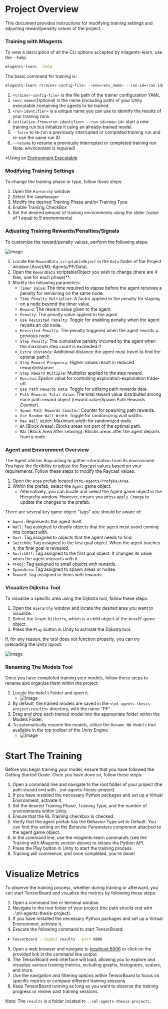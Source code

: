 # Project Overview


This document provides instructions for modifying training settings and adjusting reward/penalty values of the project.


### Training with Mlagents

To view a description of all the CLI options accepted by mlagents-learn, use the --help
```sh
mlagents-learn --help
```
The basic command for training is:
```sh
mlagents-learn <trainer-config-file> --env=<env_name> --run-id=<run-identifier>
```
1. ``<trainer-config-file>`` is the file path of the trainer configuration YAML
2. ``<env_name>``(Optional) is the name (including path) of your Unity executable containing the agents to be trained.
3. ``<run-identifier>`` is a unique name you can use to identify the results of your training runs.
4. ``initialize-from=<run-identifier> --run-id=<new-id>`` start a new training run but initialize it using an already-trained model.
5. ``--force`` to re-run a previously interrupted or completed training run and re-use the same run ID.
6. ``--resume`` to resume a previously interrupted or completed training run
Note: environment is required!

*Using an [Environment Executable](https://github.com/Unity-Technologies/ml-agents/blob/main/docs/Learning-Environment-Executable.md)


### Modifying Training Settings

To change the training phase or type, follow these steps:
  1. Open the ``Hierarchy`` window
  2. Select the ``GameManager``
  3. Modify the desired Training Phase and/or Training Type
  4. Enable Training CheckBox
  5. Set the desired amount of training environments using the slider (value of 1 equal to 9 environments)


### Adjusting Training Rewards/Penalties/Signals

To customize the reward/penalty values, perform the following steps:

![image](https://github.com/ChristosKrilisDev/ml-agents-thesis-project/assets/60070820/42fdaabc-0e39-4951-91bc-0ce907ab8c26)

1. Locate the ``RewardData.scriptableObject`` in the ``Data`` folder of the Project window (Asset/ML-Agents/PF/Data).
2. Open the ``RewardData`` scriptableObject you wish to change (there are 4 files, one for each phase)**.
3. Modify the following parameters:
	- ``Timer Value``: The time required to elapse before the agent receives a penalty for remaining on the same node.
	- ``Time Penalty Multiplier``: A factor applied to the penalty for staying on a node beyond the timer value.
	- ``Reward``: The reward value given to the agent.
	- ``Penalty``: The penalty value applied to the agent.
	- ``Use Revisited Penalty``: Toggle for enabling penalty when the agent revisits an old node.
	- ``Revisited Penalty``: The penalty triggered when the agent revisits a previous node.
	- ``Step Penalty``: The cumulative penalty incurred by the agent when the maximum step count is exceeded.!!
	- ``Extra Distance``: Additional distance the agent must travel to find the optimal path.!!
	- ``Step Reward Frequency``: Higher values result in reduced reward/distance.
	- ``Step Reward Multiple``: Multiplier applied to the step reward.
	- ``Epsilon``: Epsilon value for controlling exploration-exploitation trade-off.
	- ``Use Path Rewards Data``: Toggle for utilizing path rewards data.
	- ``Path Rewards Total Value``: The total reward value distributed among each path reward object (reward value/Spawn Path Rewards Counter).
	- ``Spawn Path Rewards Counter``: Counter for spawning path rewards.
	- ``Use Random Wall Width``: Toggle for randomizing wall widths.
	- ``Max Wall Width``: Maximum width for randomized walls.
	- ``BA`` (Block Areas): Blocks areas not part of the optimal path.
	- ``BAL`` (Block Area After Leaving): Blocks areas after the agent departs from a node.


### Agent and Environment Overview

The Agent utilizes Raycasting to gather information from its environment. You have the flexibility to adjust the Raycast values based on your requirements. Follow these steps to modify the Raycast values:

1. Open the ``Area`` prefab located in ``ML-Agents/Prefabs/Area``.
2. Within the prefab, select the ``Agent`` game object.
   - Alternatively, you can locate and select the Agent game object in the Hierarchy window. However, ensure you press ``Apply Change`` to update the changes to the prefab.


There are several key game object "tags" you should be aware of:

- ``Agent``: Represents the agent itself.
- ``Wall``: Tag assigned to deadly objects that the agent must avoid coming into contact with.
- ``Goal``: Tag assigned to objects that the agent needs to find.
- ``SwitchOn``: Tag assigned to the first goal object. When the agent touches it, the final goal is revealed.
- ``SwitchOff``: Tag assigned to the first goal object. It changes its value when the agent interacts with it.
- ``PFObj``: Tag assigned to small objects with rewards.
- ``SpawnArea``: Tag assigned to spawn areas or nodes.
- ``Reward``: Tag assigned to items with rewards.


### Visualize Dijkstra Tool

To visualize a specific area using the Dijkstra tool, follow these steps:


1. Open the ``Hierarchy`` window and locate the desired area you want to visualize.
2. Select the ``Graph-Dijkstra``, which is a child object of the ``AreaPF`` game object.
3. Press the ``Play`` button in Unity to activate the Dijkstra tool.

If, for any reason, the tool does not function properly, you can try preloading the Unity layout.

![image](https://github.com/ChristosKrilisDev/ml-agents-thesis-project/assets/60070820/68206dce-4413-49b8-9dd2-f6c7e2a49f29)


### Renaming The Models Tool

Once you have completed training your models, follow these steps to rename and organize them within the project:
1. Locate the ``Models`` Folder and open it.
    - ![image](https://github.com/ChristosKrilisDev/ml-agents-thesis-project/assets/60070820/868093f9-006d-447d-8a53-aac8085091a8)
3. By default, the trained models are saved in the ``<\ml-agents-thesis-project\results>`` directory, with the name "PF".
4. Drag and drop each trained model into the appropriate folder within the Models Folder.
5. To automatically rename the models, utilize the ``Rename NN-Models`` tool available in the top toolbar of the Unity Engine.
    - ![image](https://github.com/ChristosKrilisDev/ml-agents-thesis-project/assets/60070820/112d979c-69e8-4849-ba68-2f3dc14bb5ef)






# Start The Training

Before you begin training your model, ensure that you have followed the Getting Started Guide. 
Once you have done so, follow these steps:

1. Open a command line and navigate to the root folder of your project (the path should end with ..\ml-agents-thesis-project).
2. If you have installed the necessary Python packages and set up a Virtual Environment, activate it.
3. Set the desired Training Phase, Training Type, and the number of environments within Unity.
4. Ensure that the RL Training checkbox is checked.
5. Verify that the agent prefab has the Behavior Type set to Default. You can find this setting on the Behavior Parameters component attached to the agent game object.
6. In the command line, use the mlagents-learn commands (see the Training with Mlagents section above) to initiate the Python API.
7. Press the Play button in Unity to start the training process.
8. Training will commence, and once completed, you're done!


# Visualize Metrics


To observe the training process, whether during training or afterward, you can start TensorBoard and visualize the metrics by following these steps:

1. Open a command line or terminal window.
2. Navigate to the root folder of your project (the path should end with ..\ml-agents-thesis-project).
3. If you have installed the necessary Python packages and set up a Virtual Environment, activate it.
4. Execute the following command to start TensorBoard:
  - ```sh
    tensorboard --logdir results --port 6006
    ```
5. Open a web browser and navigate to [localhost:6006](http://localhost:6006) or click on the provided link in the command line output.
6. The TensorBoard web interface will load, allowing you to explore and visualize various training metrics, including graphs, histograms, scalars, and more.
7. Use the navigation and filtering options within TensorBoard to focus on specific metrics or compare different training sessions.
8. Keep TensorBoard running as long as you want to observe the training progress or review past training sessions.

Note: The ``results`` is a folder located to ``..\ml-agents-thesis-project\``.
